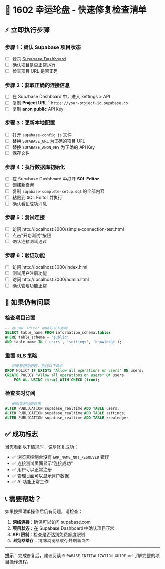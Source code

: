 # 🚀 1602 幸运轮盘 - 快速修复检查清单

## ⚡ 立即执行步骤

### 步骤 1：确认 Supabase 项目状态

- [ ] 登录 [Supabase Dashboard](https://supabase.com/dashboard)
- [ ] 确认项目是否正常运行
- [ ] 检查项目 URL 是否正确

### 步骤 2：获取正确的连接信息

- [ ] 在 Supabase Dashboard 中，进入 Settings > API
- [ ] 复制 **Project URL**：`https://your-project-id.supabase.co`
- [ ] 复制 **anon public** API Key

### 步骤 3：更新本地配置

- [ ] 打开 `supabase-config.js` 文件
- [ ] 替换 `SUPABASE_URL` 为正确的项目 URL
- [ ] 替换 `SUPABASE_ANON_KEY` 为正确的 API Key
- [ ] 保存文件

### 步骤 4：执行数据库初始化

- [ ] 在 Supabase Dashboard 中打开 **SQL Editor**
- [ ] 创建新查询
- [ ] 复制 `supabase-complete-setup.sql` 的全部内容
- [ ] 粘贴到 SQL Editor 并执行
- [ ] 确认看到成功消息

### 步骤 5：测试连接

- [ ] 访问 http://localhost:8000/simple-connection-test.html
- [ ] 点击"开始测试"按钮
- [ ] 确认连接测试通过

### 步骤 6：验证功能

- [ ] 访问 http://localhost:8000/index.html
- [ ] 测试用户注册功能
- [ ] 访问 http://localhost:8000/admin.html
- [ ] 确认管理功能正常

## 🔧 如果仍有问题

### 检查项目设置

```sql
-- 在 SQL Editor 中执行以下查询
SELECT table_name FROM information_schema.tables 
WHERE table_schema = 'public' 
AND table_name IN ('users', 'settings', 'knowledge');
```

### 重置 RLS 策略

```sql
-- 如果权限有问题，执行以下命令
DROP POLICY IF EXISTS "Allow all operations on users" ON users;
CREATE POLICY "Allow all operations on users" ON users
    FOR ALL USING (true) WITH CHECK (true);
```

### 检查实时订阅

```sql
-- 确保实时功能启用
ALTER PUBLICATION supabase_realtime ADD TABLE users;
ALTER PUBLICATION supabase_realtime ADD TABLE settings;
ALTER PUBLICATION supabase_realtime ADD TABLE knowledge;
```

## ✅ 成功标志

当您看到以下情况时，说明修复成功：

- ✅ 浏览器控制台没有 `ERR_NAME_NOT_RESOLVED` 错误
- ✅ 连接测试页面显示"连接成功"
- ✅ 用户可以正常注册
- ✅ 管理页面可以显示用户数据
- ✅ AI 功能正常工作

## 📞 需要帮助？

如果按照清单操作后仍有问题，请检查：

1. **网络连接**：确保可以访问 supabase.com
2. **项目状态**：在 Supabase Dashboard 中确认项目正常
3. **API 限制**：检查是否达到免费额度限制
4. **浏览器缓存**：清除浏览器缓存并刷新页面

---

**提示**：完成修复后，建议阅读 `SUPABASE_INITIALIZATION_GUIDE.md` 了解完整的项目操作流程。